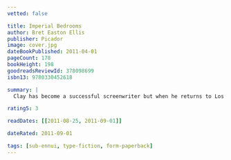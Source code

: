 ```yaml
---
vetted: false

title: Imperial Bedrooms
author: Bret Easton Ellis
publisher: Picador
image: cover.jpg
dateBookPublished: 2011-04-01
pageCount: 178
bookHeight: 198
goodreadsReviewId: 378098699
isbn13: 9780330452618

summary: |
  Clay has become a successful screenwriter but when he returns to Los Angeles, to help cast his new movie, he's soon drifting through a long-familiar circle. Blair is now married to Trent, and their parties attract excessive levels of fame and fortune, though for all that Trent is a powerful manager, his baser instincts remain.

rating5: 3

readDates: [[2011-08-25, 2011-09-01]]

dateRated: 2011-09-01

tags: [sub-ennui, type-fiction, form-paperback]
---
```

